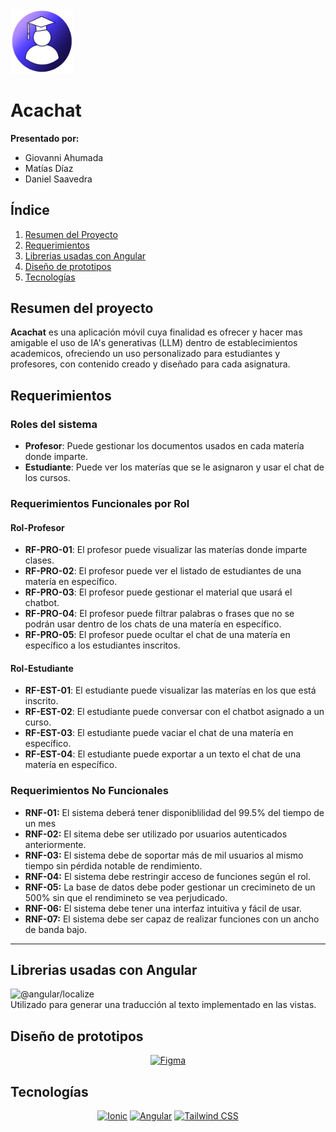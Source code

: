 <img src="./src/assets/icon/readmeicon.png" alt="logo" width="100" />

# Acachat 

**Presentado por:**
- Giovanni Ahumada
- Matías Díaz
- Daniel Saavedra

##  Índice
1. [Resumen del Proyecto](#resumen-del-proyecto)
2. [Requerimientos](#requerimientos)
3. [Librerias usadas con Angular](#librerias-usadas-con-angular)
3. [Diseño de prototipos](#diseño-de-prototipos)
4. [Tecnologías](#tecnologías)

## Resumen del proyecto

**Acachat** es una aplicación móvil cuya finalidad es ofrecer y hacer mas amigable el uso de IA's generativas (LLM) dentro de establecimientos academicos, ofreciendo un uso personalizado para estudiantes y profesores, con contenido creado y diseñado para cada asignatura.


## Requerimientos

### Roles del sistema

- **Profesor**: Puede gestionar los documentos usados en cada matería donde imparte.
- **Estudiante**: Puede ver los materías que se le asignaron y usar el chat de los cursos.

### Requerimientos Funcionales por Rol

#### Rol-Profesor

- **RF-PRO-01**: El profesor puede visualizar las materías donde imparte clases.
- **RF-PRO-02**: El profesor puede ver el listado de estudiantes de una matería en específico.
- **RF-PRO-03**: El profesor puede gestionar el material que usará el chatbot.
- **RF-PRO-04**: El profesor puede filtrar palabras o frases que no se podrán usar dentro de los chats de una matería en específico.
- **RF-PRO-05**: El profesor puede ocultar el chat de una matería en específico a los estudiantes inscritos.

#### Rol-Estudiante

- **RF-EST-01**: El estudiante puede visualizar las materías en los que está inscrito.
- **RF-EST-02**: El estudiante puede conversar con el chatbot asignado a un curso.
- **RF-EST-03**: El estudiante puede vaciar el chat de una matería en específico.
- **RF-EST-04**: El estudiante puede exportar a un texto el chat de una matería en específico.

### Requerimientos No Funcionales

- **RNF-01:** El sistema deberá tener disponiblilidad del 99.5% del tiempo de un mes
- **RNF-02:** El sitema debe ser utilizado por usuarios autenticados anteriormente.
- **RNF-03:** El sistema debe de soportar más de mil usuarios al mismo tiempo sin pérdida notable de rendimiento.
- **RNF-04:** El sistema debe restringir acceso de funciones según el rol.
- **RNF-05:** La base de datos debe poder gestionar  un crecimineto de un 500% sin que el rendimineto se vea perjudicado.
- **RNF-06:** El sistema debe tener una interfaz intuitiva y fácil de usar.
- **RNF-07:** El sistema debe ser capaz de realizar funciones con un ancho de banda bajo.

---

## Librerias usadas con Angular

 ![@angular/localize](https://img.shields.io/badge/@angular%2Flocalize-EE2F2F?style=flat&logo=angular&logoColor=white) <br> Utilizado para generar una traducción al texto implementado en las vistas.

## Diseño de prototipos

<div align="center">

[![Figma](https://img.shields.io/badge/Figma-000000?style=flat&logo=figma&logoColor=white)](https://www.figma.com/design/1GNS37vGlElebS0W7YCuaH/WyM?node-id=48-324&t=DrgJfPm5505lGtZ7-1)  
</div>

## Tecnologías
<div align="center">

[![Ionic](https://img.shields.io/badge/Ionic-3880FF?style=flat&logo=ionic&logoColor=white)](#)
[![Angular](https://img.shields.io/badge/Angular-DD0031?style=flat&logo=angular&logoColor=white)](#)
[![Tailwind CSS](https://img.shields.io/badge/Tailwind%20CSS-06B6D4?style=flat&logo=tailwind-css&logoColor=white)](#)
</div>
